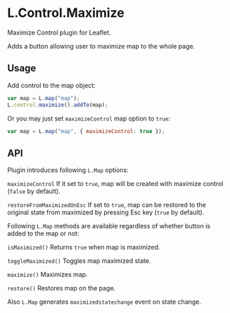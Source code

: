 L.Control.Maximize
==================

Maximize Control plugin for Leaflet.

Adds a button allowing user to maximize map to the whole page.


Usage
-----

Add control to the map object:

```js
var map = L.map("map");
L.control.maximize().addTo(map);
```

Or you may just set `maximizeControl` map option to `true`:

```js
var map = L.map("map", { maximizeControl: true });
```


API
---

Plugin introduces following `L.Map` options:

`maximizeControl` If it set to `true`, map will be created with maximize control (`false` by default).

`restoreFromMaximizedOnEsc` If set to `true`, map can be restored to the original state from maximized by pressing Esc key (`true` by default).

Following `L.Map` methods are available regardless of whether button is added to the map or not:

`isMaximized()` Returns `true` when map is maximized.

`toggleMaximized()` Toggles map maximized state.

`maximize()` Maximizes map.

`restore()` Restores map on the page.

Also `L.Map` generates `maximizedstatechange` event on state change.

